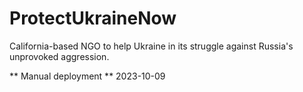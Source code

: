 # ProtectUkraineNow
California-based NGO to help Ukraine in its struggle against Russia's unprovoked aggression.

** Manual deployment **
2023-10-09